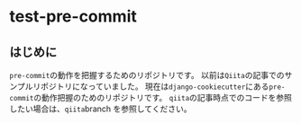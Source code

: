 # test-pre-commit

## はじめに

`pre-commit`の動作を把握するためのリポジトリです。
以前は`Qiita`の記事でのサンプルリポジトリになっていました。
現在は`django-cookiecutter`にある`pre-commit`の動作把握のためのリポジトリです。
`qiita`の記事時点でのコードを参照したい場合は、`qiita`branch を参照してください。
